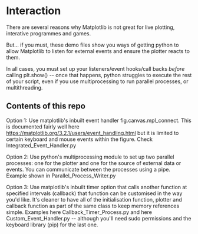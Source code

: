 # Interaction

There are several reasons why Matplotlib is not great for live plotting, interative programmes and games.

But... if you must, these demo files show you ways of getting python to allow Matplotlib to listen for external events and ensure the plotter reacts to them. 

In all cases, you must set up your listeners/event hooks/call backs *before* calling plt.show() -- once that happens, python struggles to execute the rest of your script, even if you use multiprocessing to run parallel processes, or multithreading.

## Contents of this repo

Option 1: Use matplotlib's inbuilt event handler fig.canvas.mpl_connect. This is documented fairly well here https://matplotlib.org/3.2.1/users/event_handling.html but it is limited to certain keyboard and mouse events within the figure. Check Integrated_Event_Handler.py

Option 2: Use python's multiprocessing module to set up two parallel processes: one for the plotter and one for the source of external data or events. You can communicate between the processes using a pipe. Example shown in Parallel_Process_Writer.py

Option 3: Use matplotlib's inbuilt timer option that calls another function at specified intervals (callback) that function can be customised in the way you'd like. It's cleaner to have all of the initialisation function, plotter and callback function as part of the same class to keep memory references simple. Examples here Callback_Timer_Process.py and here Custom_Event_Handler.py -- although you'll need sudo permissions and the keyboard library (pip) for the last one.
